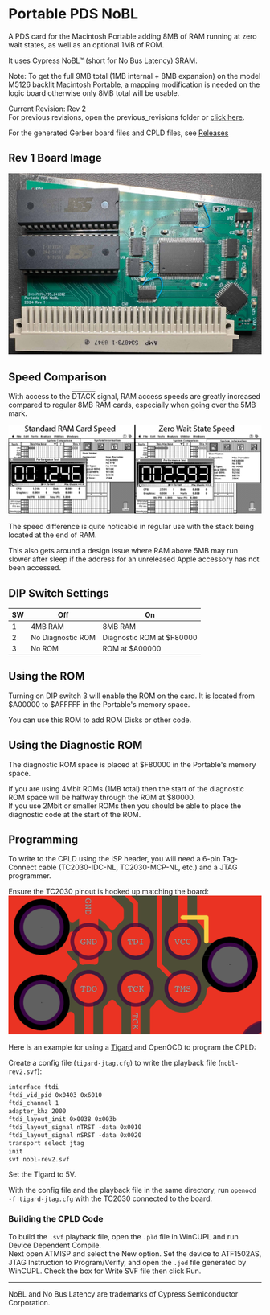# Portable PDS NoBL

A PDS card for the Macintosh Portable adding 8MB of RAM running at zero wait states, as well as an optional 1MB of ROM.

It uses Cypress NoBL™ (short for No Bus Latency) SRAM.

Note: To get the full 9MB total (1MB internal + 8MB expansion) on the model M5126 backlit Macintosh Portable, a mapping modification is needed on the logic board otherwise only 8MB total will be usable.

Current Revision: Rev 2  
For previous revisions, open the previous_revisions folder or [click here](previous_revisions/).

For the generated Gerber board files and CPLD files, see [Releases](https://github.com/rezafouladian/PortablePDSNoBL/releases)

## Rev 1 Board Image

![](pdsram1.jpg)

## Speed Comparison

With access to the <span style="text-decoration:overline">DTACK</span> signal, RAM access speeds are greatly increased compared to regular 8MB RAM cards, especially when going over the 5MB mark.  

![](speed.png)

The speed difference is quite noticable in regular use with the stack being located at the end of RAM.

This also gets around a design issue where RAM above 5MB may run slower after sleep if the address for an unreleased Apple accessory has not been accessed.

## DIP Switch Settings

| SW | Off | On |
| --- | --- | --- |
| 1 | 4MB RAM | 8MB RAM |
| 2 | No Diagnostic ROM | Diagnostic ROM at $F80000 |
| 3 | No ROM | ROM at $A00000 |

## Using the ROM
Turning on DIP switch 3 will enable the ROM on the card. It is located from $A00000 to $AFFFFF in the Portable's memory space.

You can use this ROM to add ROM Disks or other code.

## Using the Diagnostic ROM
The diagnostic ROM space is placed at $F80000 in the Portable's memory space.

If you are using 4Mbit ROMs (1MB total) then the start of the diagnostic ROM space will be halfway through the ROM at $80000.  
If you use 2Mbit or smaller ROMs then you should be able to place the diagnostic code at the start of the ROM.

## Programming
To write to the CPLD using the ISP header, you will need a 6-pin Tag-Connect cable (TC2030-IDC-NL, TC2030-MCP-NL, etc.) and a JTAG programmer.

Ensure the TC2030 pinout is hooked up matching the board:  
![](prog1.png)

Here is an example for using a [Tigard](https://github.com/tigard-tools/tigard) and OpenOCD to program the CPLD:

Create a config file (`tigard-jtag.cfg`) to write the playback file (`nobl-rev2.svf`):
```
interface ftdi
ftdi_vid_pid 0x0403 0x6010
ftdi_channel 1
adapter_khz 2000
ftdi_layout_init 0x0038 0x003b
ftdi_layout_signal nTRST -data 0x0010
ftdi_layout_signal nSRST -data 0x0020
transport select jtag
init
svf nobl-rev2.svf
```

Set the Tigard to 5V.

With the config file and the playback file in the same directory, run `openocd -f tigard-jtag.cfg` with the TC2030 connected to the board.

### Building the CPLD Code
To build the `.svf` playback file, open the `.pld` file in WinCUPL and run Device Dependent Compile.  
Next open ATMISP and select the New option. Set the device to ATF1502AS, JTAG Instruction to Program/Verify, and open the `.jed` file generated by WinCUPL. Check the box for Write SVF file then click Run.


---

NoBL and No Bus Latency are trademarks of Cypress Semiconductor Corporation.
